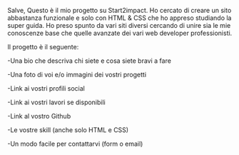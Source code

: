 Salve, Questo è il mio progetto su Start2impact. Ho cercato di creare un sito abbastanza funzionale e solo con HTML & CSS che ho appreso studiando la super guida. Ho preso spunto da vari siti diversi cercando di unire sia le mie conoscenze base che quelle avanzate dei vari web developer professionisti.

Il progetto è il seguente:

-Una bio che descriva chi siete e cosa siete bravi a fare

-Una foto di voi e/o immagini dei vostri progetti

-Link ai vostri profili social

-Link ai vostri lavori se disponibili

-Link al vostro Github

-Le vostre skill (anche solo HTML e CSS)

-Un modo facile per contattarvi (form o email)
